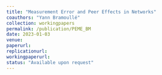 ```yaml
---
title: "Measurement Error and Peer Effects in Networks"
coauthors: "Yann Bramoullé"
collection: workingpapers
permalink: /publication/PEME_BM
date: 2023-01-03
venue:
paperurl:
replicationurl:
workingpaperurl:
status: "Available upon request"
---
```

